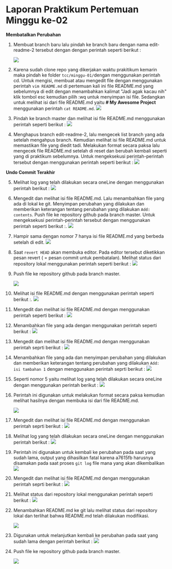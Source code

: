 # Laporan Praktikum Pertemuan Minggu ke-02

**Membatalkan Perubahan**

1. Membuat branch baru lalu pindah ke branch baru dengan nama edit-readme-2 tersebut dengan dengan perintah seperti berikut :

   ![](tcc-2/2-1.png)

2. Karena sudah clone repo yang dikerjakan waktu prakitikum kemarin maka pindah ke folder `tcc/minggu-01/`dengan menggunakan perintah cd. Untuk mengisi, membuat atau mengedit file dengan menggunakan perintah `vim README.md` di pertemuan kali ini file README.md yang sebelumnya di edit dengan menambahkan kalimat "Jadi agak kacau nih" klik tombol esc kemudian pilih :wq untuk menyimpan isi file. Sedangkan untuk melihat isi dari file README.md yaitu **# My Awesome Project** menggunakan perintah `cat README.md`.
   ![](tcc-2/2-2.png)

3. Pindah ke branch master dan melihat isi file README.md menggunakan perintah seperti berikut :
   ![](tcc-2/2-3.png)

4. Menghapus branch edit-readme-2, lalu mengecek list branch yang ada setelah mengahpus branch. Kemudian melihat isi file README.md untuk memastikan file yang diedit tadi. Melakukan format secara paksa lalu mengecek file README.md setelah di reset dan berubah kembali seperti yang di praktikum sebelumnya. Untuk mengeksekusi perintah-perintah tersebut dengan menggunakan perintah seperti berikut :
   ![](tcc-2/2-4.png)

**Undo Commit Terakhir**

5. Melihat log yang telah dilakukan secara oneLine dengan menggunakan perintah berikut :
   ![](tcc-2/2-5.png)

6. Mengedit dan melihat isi file README.md. Lalu menambahkan file yang ada di lokal ke git. Menyimpan perubahan yang dilakukan dan memberikan keterangan tentang perubahan yang dilakukan `Add: contents`. Push file ke repository github pada branch master. Untuk mengeksekusi perintah-perintah tersebut dengan menggunakan perintah seperti berikut :.
   ![](tcc-2/2-6.png)

7. Hampir sama dengan nomor 7 hanya isi file README.md yang berbeda setelah di edit.
   ![](tcc-2/2-7.png)

8. Saat `revert HEAD` akan membuka editor. Pada editor tersebut diketikkan pesan revert ( = pesan commit untuk pembatalan). Melihat status dari repository lokal menggunakan perintah seperti berikut :
   ![](tcc-2/2-8.png)

9. Push file ke repository github pada branch master.

   ![](tcc-2/2-9.png)

10. Melihat isi file README.md dengan menggunakan perintah seperti berikut :.
    ![](tcc-2/2-10.png)

11. Mengedit dan melihat isi file README.md dengan menggunakan perintah seperti berikut :
    ![](tcc-2/2-11.png)

12. Menambahkan file yang ada dengan menggunakan perintah seperti berikut :
    ![](tcc-2/2-12.png)

13. Mengedit dan melihat isi file README.md dengan menggunakan perintah seprti berikut :
    ![](tcc-2/2-13.png)

14. Menambahkan file yang ada dan menyimpan perubahan yang dilakukan dan memberikan keterangan tentang perubahan yang dilakukan `Add: isi tambahan 1` dengan menggunakan perintah seprti berikut :
    ![](tcc-2/2-14.png)

15. Seperti nomor 5 yaitu melihat log yang telah dilakukan secara oneLine dengan menggunakan perintah berikut :
    ![](tcc-2/2-15.png)

16. Perintah ini digunakan untuk melakukan format secara paksa kemudian melihat hasilnya dengan membuka isi dari file README.md.

    ![](tcc-2/2-16.png)

17. Mengedit dan melihat isi file README.md dengan menggunakan perintah seprti berikut :
    ![](tcc-2/2-17.png)

18. Melihat log yang telah dilakukan secara oneLine dengan menggunakan perintah berikut :
    ![](tcc-2/2-18.png)

19. Perintah ini digunakan untuk kembali ke perubahan pada saat yang sudah lama, output yang dihasilkan fatal karena a7615fb harusnya disamakan pada saat proses `git log` file mana yang akan dikembalikan
    ![](tcc-2/2-19.png)

20. Mengedit dan melihat isi file README.md dengan menggunakan perintah seprti berikut :
    ![](tcc-2/2-20.png)

21. Melihat status dari repository lokal menggunakan perintah seperti berikut :
    ![](tcc-2/2-21.png)

22. Menambahkan README.md ke git lalu melihat status dari repository lokal dan terlihat bahwa README.md telah dilakukan modifikasi.

    ![](tcc-2/2-22.png)

23. Digunakan untuk melanjutkan kembali ke perubahan pada saat yang sudah lama dengan perintah berikut :
    ![](tcc-2/2-23.png)

24. Push file ke repository github pada branch master.

    ![](tcc-2/2-24.png)
